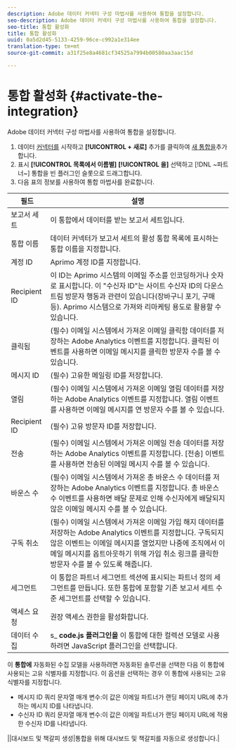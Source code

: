 ```yaml
---
description: Adobe 데이터 커넥터 구성 마법사를 사용하여 통합을 설정합니다.
seo-description: Adobe 데이터 커넥터 구성 마법사를 사용하여 통합을 설정합니다.
seo-title: 통합 활성화
title: 통합 활성화
uuid: 0a5d2d45-5133-4259-96ce-c992a1e314ee
translation-type: tm+mt
source-git-commit: a31f25e8a4681cf34525a7994b00580aa3aac15d

---
```



# 통합 활성화 {#activate-the-integration}

Adobe 데이터 커넥터 구성 마법사를 사용하여 통합을 설정합니다.

1. 데이터 [커넥터를](https://marketing.adobe.com/resources/help/en_US/genesis/c_overview.html) 시작하고 **[!UICONTROL + 새로]** 추가를 클릭하여 [새 통합을](https://marketing.adobe.com/resources/help/en_US/genesis/t_add_integration.html)추가합니다.
1. 표시 **[!UICONTROL 목록에서 이름별]** **[!UICONTROL 을]** 선택하고 [!DNL ~파트너~] 통합을 빈 플러그인 슬롯으로 드래그합니다.
1. 다음 표의 정보를 사용하여 통합 마법사를 완료합니다.

| 필드 | 설명 |
|--- |--- |
| 보고서 세트 | 이 통합에서 데이터를 받는 보고서 세트입니다. |
| 통합 이름 | 데이터 커넥터가 보고서 세트의 활성 통합 목록에 표시하는 통합 이름을 지정합니다. |
| 계정 ID | Aprimo 계정 ID를 지정합니다. |
| Recipient ID | 이 ID는 Aprimo 시스템의 이메일 주소를 인코딩하거나 숫자로 표시합니다. 이 "수신자 ID"는 사이트 수신자 ID의 다운스트림 방문자 행동과 관련이 있습니다(장바구니 포기, 구매 등). Aprimo 시스템으로 가져와 리마케팅 용도로 활용할 수 있습니다. |
| 클릭됨 | (필수) 이메일 시스템에서 가져온 이메일 클릭함 데이터를 저장하는 Adobe Analytics 이벤트를 지정합니다. 클릭된 이벤트를 사용하면 이메일 메시지를 클릭한 방문자 수를 볼 수 있습니다. |
| 메시지 ID | (필수) 고유한 메일링 ID를 저장합니다. |
| 열림 | (필수) 이메일 시스템에서 가져온 이메일 열림 데이터를 저장하는 Adobe Analytics 이벤트를 지정합니다. 열림 이벤트를 사용하면 이메일 메시지를 연 방문자 수를 볼 수 있습니다. |
| Recipient ID | (필수) 고유 방문자 ID를 저장합니다. |
| 전송 | (필수) 이메일 시스템에서 가져온 이메일 전송 데이터를 저장하는 Adobe Analytics 이벤트를 지정합니다. [전송] 이벤트를 사용하면 전송된 이메일 메시지 수를 볼 수 있습니다. |
| 바운스 수 | (필수) 이메일 시스템에서 가져온 총 바운스 수 데이터를 저장하는 Adobe Analytics 이벤트를 지정합니다. 총 바운스 수 이벤트를 사용하면 배달 문제로 인해 수신자에게 배달되지 않은 이메일 메시지 수를 볼 수 있습니다. |
| 구독 취소 | (필수) 이메일 시스템에서 가져온 이메일 가입 해지 데이터를 저장하는 Adobe Analytics 이벤트를 지정합니다. 구독되지 않은 이벤트는 이메일 메시지를 열었지만 나중에 조직에서 이메일 메시지를 옵트아웃하기 위해 가입 취소 링크를 클릭한 방문자 수를 볼 수 있도록 해줍니다. |
| 세그먼트 | 이 통합은 파트너 세그먼트 섹션에 표시되는 파트너 정의 세그먼트를 만듭니다. 또한 통합에 포함할 기존 보고서 세트 수준 세그먼트를 선택할 수 있습니다. |
|  액세스 요청 | 권장 액세스 권한을 활성화합니다. |
| 데이터 수집 | s_ **code.js 플러그인을** 이 통합에 대한 컬렉션 모델로 사용하려면 JavaScript 플러그인을 선택합니다. |
이 **통합에** 자동화된 수집 모델을 사용하려면 자동화된 솔루션을 선택한 다음 이 통합에 사용되는 고유 식별자를 지정합니다. 이 옵션을 선택하는 경우 이 통합에 사용되는 고유 식별자를 지정합니다.
<ul><li>메시지 ID 쿼리 문자열 매개 변수:이 값은 이메일 파트너가 랜딩 페이지 URL에 추가하는 메시지 ID를 나타냅니다.</li>
<li>수신자 ID 쿼리 문자열 매개 변수:이 값은 이메일 파트너가 랜딩 페이지 URL에 적용한 수신자 ID를 나타냅니다.</li></ul>||대시보드 및 책갈피 생성|통합을 위해 대시보드 및 책갈피를 자동으로 생성합니다.|
